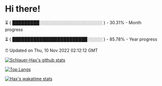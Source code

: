# Hi there!

⏳ { █████████░░░░░░░░░░░░░░░░░░░░░ } - 30.31% - Month progress

⏳ { █████████████████████████░░░░░ } - 85.78% - Year progress

⏰ Updated on Thu, 10 Nov 2022 02:12:12 GMT


[![Schlauer-Hax's github stats](https://github-readme-stats.vercel.app/api?username=Schlauer-Hax&show_icons=true&theme=dark&count_private=true)](https://github.com/Schlauer-Hax)


[![Top Langs](https://github-readme-stats.vercel.app/api/top-langs/?username=Schlauer-Hax&layout=compact&theme=dark)](https://github.com/Schlauer-Hax?tab=repositories)


[![Hax's wakatime stats](https://github-readme-stats.vercel.app/api/wakatime?username=Hax&theme=dark)](https://wakatime.com/@Hax)

